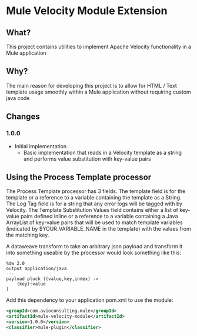 # Mule Velocity Module Extension

## What?
This project contains utilities to implement Apache Velocity functionality in a Mule application 

## Why?
The main reason for developing this project is to allow for HTML / Text template usage smoothly within a Mule application without requiring custom java code 

## Changes
### 1.0.0
* Initial implementation
  - Basic implementation that reads in a Velocity template as a string and performs value substitution with key-value pairs

## Using the Process Template processor
The Process Template processor has 3 fields. The template field is for the template or a reference to a variable containing the template as a String. The Log Tag field is for a string that any error logs will be tagged with by Velocity. The Template Substitution Values field contains either a list of key-value pairs defined inline or a reference to a variable containing a Java ArrayList of key-value pairs that will be used to match template variables (indicated by $YOUR_VARIABLE_NAME in the template) with the values from the matching key.

A dataweave transform to take an arbitrary json payload and transform it into something useable by the processor would look something like this:
```
%dw 2.0
output application/java
---
payload pluck ((value,key,index) ->
	(key):value
)
```

Add this dependency to your application pom.xml to use the module:
```xml
<groupId>com.avioconsulting.mule</groupId>
<artifactId>mule-velocity-module</artifactId>
<version>1.0.0</version>
<classifier>mule-plugin</classifier>
```
